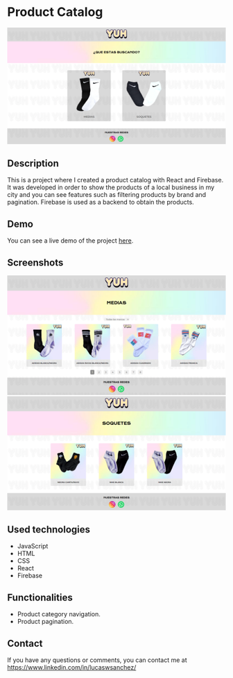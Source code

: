 # Product Catalog

![E-Commerce](/src/assets/screenshot1.png)

## Description
This is a project where I created a product catalog with React and Firebase. It was developed in order to show the products of a local business in my city and you can see features such as filtering products by brand and pagination. Firebase is used as a backend to obtain the products.

## Demo
You can see a live demo of the project [here](https://yuh-website.netlify.app/).

## Screenshots
![Captura de pantalla 1](/src/assets/screenshot2.png)
![Captura de pantalla 2](/src/assets/screenshot3.png)

## Used technologies
- JavaScript
- HTML
- CSS
- React
- Firebase

## Functionalities
- Product category navigation.
- Product pagination.

## Contact
If you have any questions or comments, you can contact me at https://www.linkedin.com/in/lucaswsanchez/
